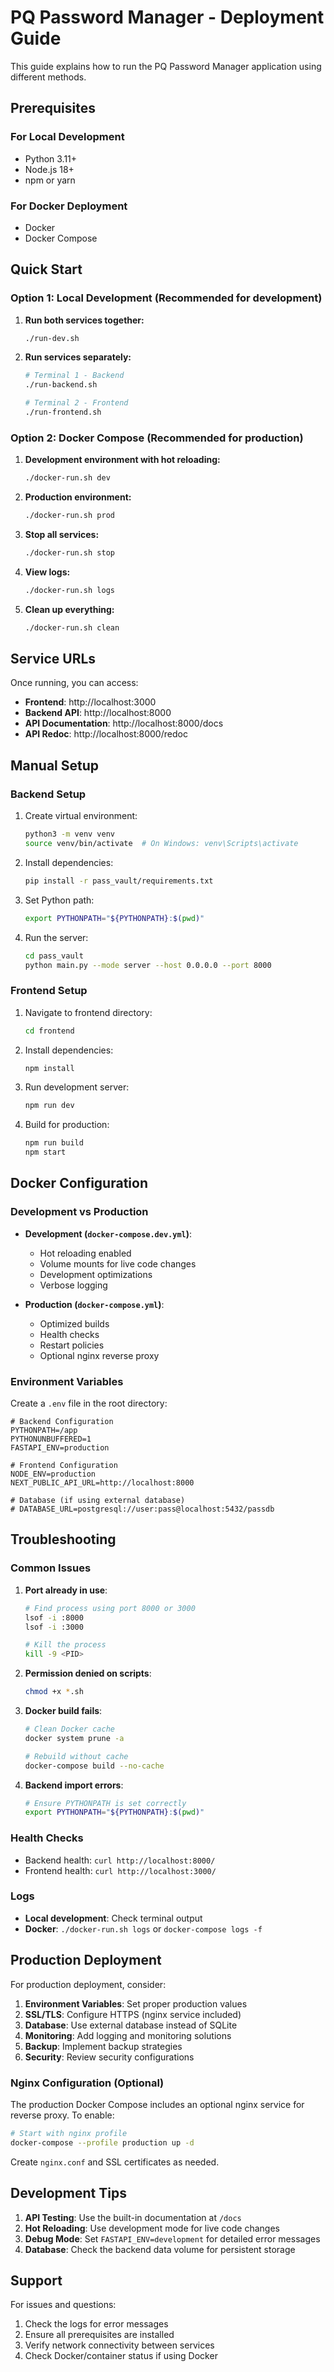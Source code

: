 # PQ Password Manager - Deployment Guide

This guide explains how to run the PQ Password Manager application using different methods.

## Prerequisites

### For Local Development
- Python 3.11+
- Node.js 18+
- npm or yarn

### For Docker Deployment
- Docker
- Docker Compose

## Quick Start

### Option 1: Local Development (Recommended for development)

1. **Run both services together:**
   ```bash
   ./run-dev.sh
   ```

2. **Run services separately:**
   ```bash
   # Terminal 1 - Backend
   ./run-backend.sh
   
   # Terminal 2 - Frontend
   ./run-frontend.sh
   ```

### Option 2: Docker Compose (Recommended for production)

1. **Development environment with hot reloading:**
   ```bash
   ./docker-run.sh dev
   ```

2. **Production environment:**
   ```bash
   ./docker-run.sh prod
   ```

3. **Stop all services:**
   ```bash
   ./docker-run.sh stop
   ```

4. **View logs:**
   ```bash
   ./docker-run.sh logs
   ```

5. **Clean up everything:**
   ```bash
   ./docker-run.sh clean
   ```

## Service URLs

Once running, you can access:

- **Frontend**: http://localhost:3000
- **Backend API**: http://localhost:8000
- **API Documentation**: http://localhost:8000/docs
- **API Redoc**: http://localhost:8000/redoc

## Manual Setup

### Backend Setup

1. Create virtual environment:
   ```bash
   python3 -m venv venv
   source venv/bin/activate  # On Windows: venv\Scripts\activate
   ```

2. Install dependencies:
   ```bash
   pip install -r pass_vault/requirements.txt
   ```

3. Set Python path:
   ```bash
   export PYTHONPATH="${PYTHONPATH}:$(pwd)"
   ```

4. Run the server:
   ```bash
   cd pass_vault
   python main.py --mode server --host 0.0.0.0 --port 8000
   ```

### Frontend Setup

1. Navigate to frontend directory:
   ```bash
   cd frontend
   ```

2. Install dependencies:
   ```bash
   npm install
   ```

3. Run development server:
   ```bash
   npm run dev
   ```

4. Build for production:
   ```bash
   npm run build
   npm start
   ```

## Docker Configuration

### Development vs Production

- **Development (`docker-compose.dev.yml`)**:
  - Hot reloading enabled
  - Volume mounts for live code changes
  - Development optimizations
  - Verbose logging

- **Production (`docker-compose.yml`)**:
  - Optimized builds
  - Health checks
  - Restart policies
  - Optional nginx reverse proxy

### Environment Variables

Create a `.env` file in the root directory:

```env
# Backend Configuration
PYTHONPATH=/app
PYTHONUNBUFFERED=1
FASTAPI_ENV=production

# Frontend Configuration
NODE_ENV=production
NEXT_PUBLIC_API_URL=http://localhost:8000

# Database (if using external database)
# DATABASE_URL=postgresql://user:pass@localhost:5432/passdb
```

## Troubleshooting

### Common Issues

1. **Port already in use**:
   ```bash
   # Find process using port 8000 or 3000
   lsof -i :8000
   lsof -i :3000
   
   # Kill the process
   kill -9 <PID>
   ```

2. **Permission denied on scripts**:
   ```bash
   chmod +x *.sh
   ```

3. **Docker build fails**:
   ```bash
   # Clean Docker cache
   docker system prune -a
   
   # Rebuild without cache
   docker-compose build --no-cache
   ```

4. **Backend import errors**:
   ```bash
   # Ensure PYTHONPATH is set correctly
   export PYTHONPATH="${PYTHONPATH}:$(pwd)"
   ```

### Health Checks

- Backend health: `curl http://localhost:8000/`
- Frontend health: `curl http://localhost:3000/`

### Logs

- **Local development**: Check terminal output
- **Docker**: `./docker-run.sh logs` or `docker-compose logs -f`

## Production Deployment

For production deployment, consider:

1. **Environment Variables**: Set proper production values
2. **SSL/TLS**: Configure HTTPS (nginx service included)
3. **Database**: Use external database instead of SQLite
4. **Monitoring**: Add logging and monitoring solutions
5. **Backup**: Implement backup strategies
6. **Security**: Review security configurations

### Nginx Configuration (Optional)

The production Docker Compose includes an optional nginx service for reverse proxy. To enable:

```bash
# Start with nginx profile
docker-compose --profile production up -d
```

Create `nginx.conf` and SSL certificates as needed.

## Development Tips

1. **API Testing**: Use the built-in documentation at `/docs`
2. **Hot Reloading**: Use development mode for live code changes
3. **Debug Mode**: Set `FASTAPI_ENV=development` for detailed error messages
4. **Database**: Check the backend data volume for persistent storage

## Support

For issues and questions:
1. Check the logs for error messages
2. Ensure all prerequisites are installed
3. Verify network connectivity between services
4. Check Docker/container status if using Docker 